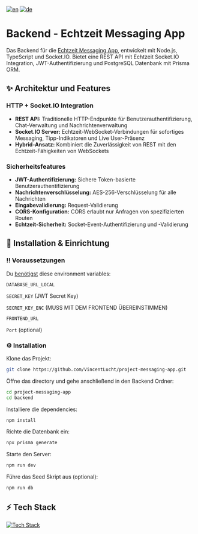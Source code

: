 [![en](https://img.shields.io/badge/lang-en-red.svg)](README.md)
[![de](https://img.shields.io/badge/lang-de-blue.svg)](README.de.md)

# Backend - Echtzeit Messaging App
Das Backend für die [Echtzeit Messaging App](https://github.com/VincentLucht/project-messaging-app), entwickelt mit Node.js, TypeScript und Socket.IO. Bietet eine REST API mit Echtzeit Socket.IO Integration, JWT-Authentifizierung und PostgreSQL Datenbank mit Prisma ORM.

## ✨ Architektur und Features
### HTTP + Socket.IO Integration
- **REST API:** Traditionelle HTTP-Endpunkte für Benutzerauthentifizierung, Chat-Verwaltung und Nachrichtenverwaltung
- **Socket.IO Server:** Echtzeit-WebSocket-Verbindungen für sofortiges Messaging, Tipp-Indikatoren und Live User-Präsenz
- **Hybrid-Ansatz:** Kombiniert die Zuverlässigkeit von REST mit den Echtzeit-Fähigkeiten von WebSockets

### Sicherheitsfeatures
- **JWT-Authentifizierung:** Sichere Token-basierte Benutzerauthentifizierung
- **Nachrichtenverschlüsselung:** AES-256-Verschlüsselung für alle Nachrichten
- **Eingabevalidierung:** Request-Validierung
- **CORS-Konfiguration:** CORS erlaubt nur Anfragen von spezifizierten Routen
- **Echtzeit-Sicherheit:** Socket-Event-Authentifizierung und -Validierung

## 🧰 Installation & Einrichtung
### ‼️ Voraussetzungen
Du <u>benötigst</u> diese environment variables:

`DATABASE_URL_LOCAL`

`SECRET_KEY` (JWT Secret Key)

`SECRET_KEY_ENC` (MUSS MIT DEM FRONTEND ÜBEREINSTIMMEN)

`FRONTEND_URL`


`Port` (optional)

### ⚙️ Installation
Klone das Projekt:
```bash
git clone https://github.com/VincentLucht/project-messaging-app.git
```

Öffne das directory und gehe anschließend in den Backend Ordner:
```bash
cd project-messaging-app
cd backend
```

Installiere die dependencies:
```bash
npm install
```

Richte die Datenbank ein:
```bash
npx prisma generate
```

Starte den Server:
```bash
npm run dev
```

Führe das Seed Skript aus (optional):
```bash
npm run db
```

## ⚡️ Tech Stack
[![Tech Stack](https://skillicons.dev/icons?i=ts,nodejs,express,prisma,postgresql,socketio)](https://skillicons.dev)